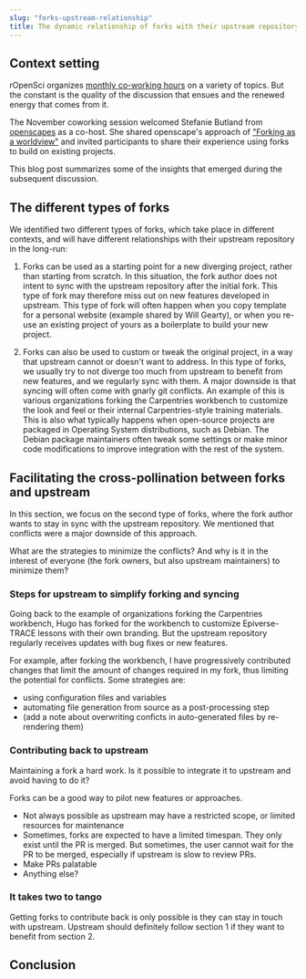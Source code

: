 ```yaml
---
slug: "forks-upstream-relationship"
title: The dynamic relationship of forks with their upstream repository
---
```


## Context setting

rOpenSci organizes [monthly co-working hours](https://ropensci.org/coworking/) on a variety of topics.
But the constant is the quality of the discussion that ensues and the renewed energy that comes from it.

The November coworking session welcomed Stefanie Butland from [openscapes](https://www.openscapes.org/) as a co-host.
She shared openscape's approach of ["Forking as a worldview"](https://rladiesrome.org/talks/2024/meetup/11182024/index.html)
and invited participants to share their experience using forks to build on existing projects.

This blog post summarizes some of the insights that emerged during the subsequent discussion.

## The different types of forks

We identified two different types of forks, which take place in different contexts,
and will have different relationships with their upstream repository in the long-run:

1. Forks can be used as a starting point for a new diverging project, rather than starting from scratch.
In this situation, the fork author does not intent to sync with the upstream repository after the initial fork.
This type of fork may therefore miss out on new features developed in upstream.
This type of fork will often happen when you copy template for a personal website (example shared by Will Gearty), 
or when you re-use an existing project of yours as a boilerplate to build your new project.

2. Forks can also be used to custom or tweak the original project, 
in a way that upstream cannot or doesn't want to address.
In this type of forks, we usually try to not diverge too much from upstream to benefit from new features,
and we regularly sync with them.
A major downside is that syncing will often come with gnarly git conflicts.
An example of this is various organizations forking the Carpentries workbench to customize the look and feel or their internal Carpentries-style training materials.
This is also what typically happens when open-source projects are packaged in Operating System distributions, such as Debian.
The Debian package maintainers often tweak some settings or make minor code modifications to improve integration with the rest of the system.

## Facilitating the cross-pollination between forks and upstream

In this section, we focus on the second type of forks, 
where the fork author wants to stay in sync with the upstream repository.
We mentioned that conflicts were a major downside of this approach.

What are the strategies to minimize the conflicts? 
And why is it in the interest of everyone (the fork owners, but also upstream maintainers) to minimize them?

### Steps for upstream to simplify forking and syncing

Going back to the example of organizations forking the Carpentries workbench,
Hugo has forked for the workbench to customize Epiverse-TRACE lessons with their own branding.
But the upstream repository regularly receives updates with bug fixes or new features.

For example, after forking the workbench, 
I have progressively contributed changes that limit the amount of changes required in my fork,
thus limiting the potential for conflicts.
Some strategies are:
- using configuration files and variables
- automating file generation from source as a post-processing step
- (add a note about overwriting conficts in auto-generated files by re-rendering them)

### Contributing back to upstream

Maintaining a fork a hard work.
Is it possible to integrate it to upstream and avoid having to do it?

Forks can be a good way to pilot new features or approaches.

- Not always possible as upstream may have a restricted scope, or limited resources for maintenance
- Sometimes, forks are expected to have a limited timespan. 
They only exist until the PR is merged.
But sometimes, the user cannot wait for the PR to be merged,
especially if upstream is slow to review PRs.
- Make PRs palatable
- Anything else?

### It takes two to tango

Getting forks to contribute back is only possible is they can stay in touch with upstream.
Upstream should definitely follow section 1 if they want to benefit from section 2.

## Conclusion
